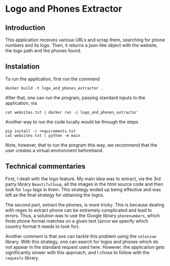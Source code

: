 # Logo and Phones Extractor 

## Introduction

This application receives various URLs and scrap them, searching
for phone numbers and its logo. Then, it returns a json-like object
with the website, the logo path and the phones found. 

## Instalation

To run the application, first run the command

```
docker build -t logo_and_phones_extractor .
```

After that, one can run the program, passing standard
inputs to the application, via

```
cat websites.txt | docker run -i logo_and_phones_extractor
```

Another way to run the code locally would be through the steps

```
pip install -r requirements.txt
cat websites.txt | python -m main
```

Note, however, that to run the program this way, we recommend
that the user creates a virtual environment beforehand.

## Technical commentaries

First, I dealt with the logo feature. My main idea was to extract, via the 3rd party library `BeautifulSoup`,
all the images in the html source code and then look for `logo` tags in them. This strategy ended up being
effective and was left as the final strategy for obtaining the logos.

The second part, extract the phones, is more tricky. This is because dealing with regex to extract phone can be
extremely complicated and lead to errors. Thus, a solution was to use the Google library `phonenumbers`, which
finds phone format matches on a given text (since we specify which country format it needs to look for). 

Another comment is that one can tackle this problem using the `selenium` library. With this strategy, one can
search for logos and phones which do not appear in the standard request used here. However, the application
gets significantly slower with this approach, and I chose to follow with the `requests` library.